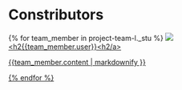 # Constributors

{% for team_member in project-team-l._stu %}
  <img src="{{team_member.image}}">
  <a href="https://github.com/{{team_member.user}}"><h2{{team_member.user}}<h2/a> <br/>
  <p> {{team_member.content | markdownify }} </p>
 {% endfor %}
 
